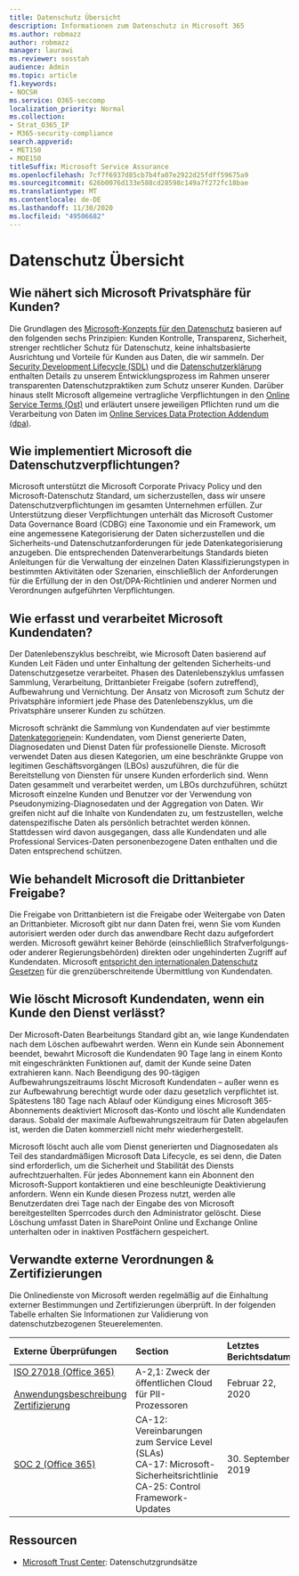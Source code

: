 ```yaml
---
title: Datenschutz Übersicht
description: Informationen zum Datenschutz in Microsoft 365
ms.author: robmazz
author: robmazz
manager: laurawi
ms.reviewer: sosstah
audience: Admin
ms.topic: article
f1.keywords:
- NOCSH
ms.service: O365-seccomp
localization_priority: Normal
ms.collection:
- Strat_O365_IP
- M365-security-compliance
search.appverid:
- MET150
- MOE150
titleSuffix: Microsoft Service Assurance
ms.openlocfilehash: 7cf7f6937d85cb7b4fa07e2922d25fdff59675a9
ms.sourcegitcommit: 626b0076d133e588cd28598c149a7f272fc18bae
ms.translationtype: MT
ms.contentlocale: de-DE
ms.lasthandoff: 11/30/2020
ms.locfileid: "49506682"
---
```

# <a name="privacy-overview"></a>Datenschutz Übersicht

## <a name="how-does-microsoft-approach-privacy-for-customers"></a>Wie nähert sich Microsoft Privatsphäre für Kunden?

Die Grundlagen des [Microsoft-Konzepts für den Datenschutz](https://privacy.microsoft.com/#whatinformationwecollectmodule) basieren auf den folgenden sechs Prinzipien: Kunden Kontrolle, Transparenz, Sicherheit, strenger rechtlicher Schutz für Datenschutz, keine inhaltsbasierte Ausrichtung und Vorteile für Kunden aus Daten, die wir sammeln. Der [Security Development Lifecycle (SDL)](https://www.microsoft.com/securityengineering/sdl/) und die [Datenschutzerklärung](https://privacy.microsoft.com/privacystatement) enthalten Details zu unserem Entwicklungsprozess im Rahmen unserer transparenten Datenschutzpraktiken zum Schutz unserer Kunden. Darüber hinaus stellt Microsoft allgemeine vertragliche Verpflichtungen in den [Online Service Terms (Ost)](https://www.microsoft.com/licensing/product-licensing/products) und erläutert unsere jeweiligen Pflichten rund um die Verarbeitung von Daten im [Online Services Data Protection Addendum (dpa)](https://www.microsoftvolumelicensing.com/DocumentSearch.aspx?Mode=3&DocumentTypeId=67).

## <a name="how-does-microsoft-implement-its-privacy-commitments"></a>Wie implementiert Microsoft die Datenschutzverpflichtungen?

Microsoft unterstützt die Microsoft Corporate Privacy Policy und den Microsoft-Datenschutz Standard, um sicherzustellen, dass wir unsere Datenschutzverpflichtungen im gesamten Unternehmen erfüllen. Zur Unterstützung dieser Verpflichtungen unterhält das Microsoft Customer Data Governance Board (CDBG) eine Taxonomie und ein Framework, um eine angemessene Kategorisierung der Daten sicherzustellen und die Sicherheits-und Datenschutzanforderungen für jede Datenkategorisierung anzugeben. Die entsprechenden Datenverarbeitungs Standards bieten Anleitungen für die Verwaltung der einzelnen Daten Klassifizierungstypen in bestimmten Aktivitäten oder Szenarien, einschließlich der Anforderungen für die Erfüllung der in den Ost/DPA-Richtlinien und anderer Normen und Verordnungen aufgeführten Verpflichtungen.

## <a name="how-does-microsoft-collect-and-process-customer-data"></a>Wie erfasst und verarbeitet Microsoft Kundendaten?

Der Datenlebenszyklus beschreibt, wie Microsoft Daten basierend auf Kunden Leit Fäden und unter Einhaltung der geltenden Sicherheits-und Datenschutzgesetze verarbeitet. Phasen des Datenlebenszyklus umfassen Sammlung, Verarbeitung, Drittanbieter Freigabe (sofern zutreffend), Aufbewahrung und Vernichtung. Der Ansatz von Microsoft zum Schutz der Privatsphäre informiert jede Phase des Datenlebenszyklus, um die Privatsphäre unserer Kunden zu schützen.

Microsoft schränkt die Sammlung von Kundendaten auf vier bestimmte [Datenkategorien](https://www.microsoft.com/trust-center/privacy/customer-data-definitions?rtc=1)ein: Kundendaten, vom Dienst generierte Daten, Diagnosedaten und Dienst Daten für professionelle Dienste. Microsoft verwendet Daten aus diesen Kategorien, um eine beschränkte Gruppe von legitimen Geschäftsvorgängen (LBOs) auszuführen, die für die Bereitstellung von Diensten für unsere Kunden erforderlich sind. Wenn Daten gesammelt und verarbeitet werden, um LBOs durchzuführen, schützt Microsoft einzelne Kunden und Benutzer vor der Verwendung von Pseudonymizing-Diagnosedaten und der Aggregation von Daten. Wir greifen nicht auf die Inhalte von Kundendaten zu, um festzustellen, welche datenspezifische Daten als persönlich betrachtet werden können. Stattdessen wird davon ausgegangen, dass alle Kundendaten und alle Professional Services-Daten personenbezogene Daten enthalten und die Daten entsprechend schützen.

## <a name="how-does-microsoft-handle-third-party-sharing"></a>Wie behandelt Microsoft die Drittanbieter Freigabe?

Die Freigabe von Drittanbietern ist die Freigabe oder Weitergabe von Daten an Drittanbieter. Microsoft gibt nur dann Daten frei, wenn Sie vom Kunden autorisiert werden oder durch das anwendbare Recht dazu aufgefordert werden. Microsoft gewährt keiner Behörde (einschließlich Strafverfolgungs- oder anderer Regierungsbehörden) direkten oder ungehinderten Zugriff auf Kundendaten. Microsoft [entspricht den internationalen Datenschutz Gesetzen](https://www.microsoft.com/trust-center/privacy/data-location) für die grenzüberschreitende Übermittlung von Kundendaten.

## <a name="how-does-microsoft-delete-customer-data-when-a-customer-leaves-the-service"></a>Wie löscht Microsoft Kundendaten, wenn ein Kunde den Dienst verlässt?

Der Microsoft-Daten Bearbeitungs Standard gibt an, wie lange Kundendaten nach dem Löschen aufbewahrt werden. Wenn ein Kunde sein Abonnement beendet, bewahrt Microsoft die Kundendaten 90 Tage lang in einem Konto mit eingeschränkten Funktionen auf, damit der Kunde seine Daten extrahieren kann. Nach Beendigung des 90-tägigen Aufbewahrungszeitraums löscht Microsoft Kundendaten – außer wenn es zur Aufbewahrung berechtigt wurde oder dazu gesetzlich verpflichtet ist. Spätestens 180 Tage nach Ablauf oder Kündigung eines Microsoft 365-Abonnements deaktiviert Microsoft das-Konto und löscht alle Kundendaten daraus. Sobald der maximale Aufbewahrungszeitraum für Daten abgelaufen ist, werden die Daten kommerziell nicht mehr wiederhergestellt.

Microsoft löscht auch alle vom Dienst generierten und Diagnosedaten als Teil des standardmäßigen Microsoft Data Lifecycle, es sei denn, die Daten sind erforderlich, um die Sicherheit und Stabilität des Diensts aufrechtzuerhalten. Für jedes Abonnement kann ein Abonnent den Microsoft-Support kontaktieren und eine beschleunigte Deaktivierung anfordern. Wenn ein Kunde diesen Prozess nutzt, werden alle Benutzerdaten drei Tage nach der Eingabe des von Microsoft bereitgestellten Sperrcodes durch den Administrator gelöscht. Diese Löschung umfasst Daten in SharePoint Online und Exchange Online unterhalten oder in inaktiven Postfächern gespeichert.

## <a name="related-external-regulations--certifications"></a>Verwandte externe Verordnungen & Zertifizierungen

Die Onlinedienste von Microsoft werden regelmäßig auf die Einhaltung externer Bestimmungen und Zertifizierungen überprüft. In der folgenden Tabelle erhalten Sie Informationen zur Validierung von datenschutzbezogenen Steuerelementen.

| **Externe Überprüfungen** | **Section** | **Letztes Berichtsdatum** |
|:--------------------|:------------|:-----------------------|  
| [ISO 27018 (Office 365)](https://servicetrust.microsoft.com/ViewPage/MSComplianceGuideV3?command=Download&downloadType=Document&downloadId=d7864d4f-e053-4cc4-a964-fa526d07c3be&tab=7027ead0-3d6b-11e9-b9e1-290b1eb4cdeb&docTab=7027ead0-3d6b-11e9-b9e1-290b1eb4cdeb_ISO_Reports) <br><br> [Anwendungsbeschreibung](https://servicetrust.microsoft.com/ViewPage/MSComplianceGuide?command=Download&downloadType=Document&downloadId=8ee1e46b-2ada-4e7b-bb7d-4c55a8cb6fcd&docTab=4ce99610-c9c0-11e7-8c2c-f908a777fa4d_ISO_Reports) <br> [Zertifizierung](https://servicetrust.microsoft.com/ViewPage/MSComplianceGuideV3?command=Download&downloadType=Document&downloadId=43e89534-f48d-42ea-a7a7-3523ff516036&tab=7027ead0-3d6b-11e9-b9e1-290b1eb4cdeb&docTab=7027ead0-3d6b-11e9-b9e1-290b1eb4cdeb_ISO_Reports) | A-2,1: Zweck der öffentlichen Cloud für PII-Prozessoren | Februar 22, 2020 |
| [SOC 2 (Office 365)](https://servicetrust.microsoft.com/ViewPage/MSComplianceGuideV3?command=Download&downloadType=Document&downloadId=fa062990-e758-4ddc-ace3-7fb21a301d09&tab=7027ead0-3d6b-11e9-b9e1-290b1eb4cdeb&docTab=7027ead0-3d6b-11e9-b9e1-290b1eb4cdeb_SOC_/_SSAE_16_Rep-11e9-b9e1-290b1eb4cdeb_SOC_/_SSAE_16_Reports) | CA-12: Vereinbarungen zum Service Level (SLAs) <br> CA-17: Microsoft-Sicherheitsrichtlinie <br> CA-25: Control Framework-Updates | 30. September 2019 |

## <a name="resources"></a>Ressourcen

- [Microsoft Trust Center](https://www.microsoft.com/trust-center/privacy): Datenschutzgrundsätze
